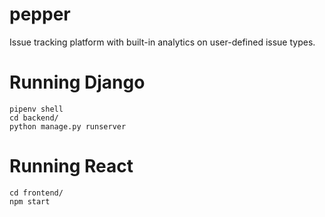 # pepper

Issue tracking platform with built-in analytics on user-defined issue types. 

# Running Django

```
pipenv shell
cd backend/
python manage.py runserver
```

# Running React

```
cd frontend/
npm start
```

